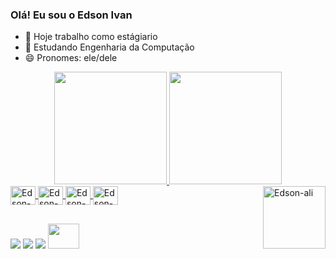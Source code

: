 ### Olá! Eu sou o Edson Ivan 

- 🔭 Hoje trabalho como estágiario
- 🌱 Estudando Engenharia da Computação
- 😄 Pronomes: ele/dele

<div align="center">
  <a href="https://github.com/Edson-Ivan">
  <img height="180em" src="https://github-readme-stats.vercel.app/api?username=Edson-Ivan&show_icons=true&theme=dark&include_all_commits=true&count_private=true"/>
  <img height="180em" src="https://github-readme-stats.vercel.app/api/top-langs/?username=Edson-Ivan&layout=compact&langs_count=7&theme=dracula"/>
</div>

<div>
<img align="center" alt="Edson-C" height="30" width="40" src = "https://cdn.jsdelivr.net/gh/devicons/devicon/icons/c/c-line.svg" />
<img align="center" alt="Edson-HTML5" height="30" width="40" src = "https://cdn.jsdelivr.net/gh/devicons/devicon/icons/html5/html5-plain-wordmark.svg" />
<img align="center" alt="Edson-CSS3" height="30" width="40" src = "https://cdn.jsdelivr.net/gh/devicons/devicon/icons/css3/css3-plain-wordmark.svg" />
<img align="center" alt="Edson-javascript" height="30" width="40" src = "https://cdn.jsdelivr.net/gh/devicons/devicon/icons/javascript/javascript-original.svg" />
<img align="right" alt="Edson-ali" heigth="100" width="100"                                                                                                 src ="https://cdn.discordapp.com/attachments/1042273312715313176/1042287763006947338/Design_sem_nome_2.gif"/>

</div>

##

<div>
 <a href ="https://wa.me/qr/VLSWM2KEWX3AK1" target ="_blank"> <img src ="https://img.shields.io/badge/WhatsApp-25D366?style=for-the-                                  badge&logo=whatsapp&logoColor=black" target = "_blank"></a>
 <a href ="https://www.instagram.com/_yvan_faria/" target ="_blank"> <img src ="https://img.shields.io/badge/Instagram-E4405F?style=for-the-                          badge&logo=instagram&logoColor=black" target = "_blank"></a>
 <a href ="https://www.linkedin.com/in/edson-ivan-003538217/" target ="_blank"> <img src ="https://img.shields.io/badge/LinkedIn-0077B5?style=for-the-                badge&logo=linkedin&logoColor=black" target = "_blank"></a>
 <a href ="https://www.beecrowd.com.br/judge/en/profile/734917" target ="_blank"> <img height="40" width="50" src ="https://www.beecrowd.com.br/judge/img/5.0/logo-beecrowd.png?1635097036" target = "_blank"></a>

</div>
